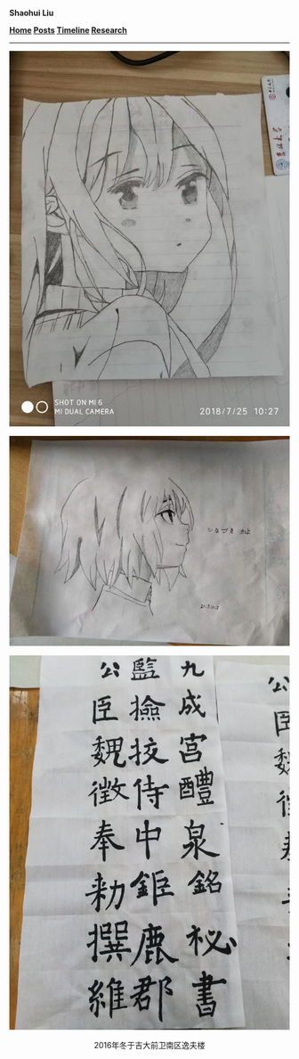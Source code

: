 **Shaohui Liu**

**[Home](index.html)    [Posts](posts.html)    [Timeline](timeline.html)    [Research](research.html)**

---

<img src="my-painting-work-0.assets/1.jpg" alt="1" style="zoom:67%;" />

![2](my-painting-work-0.assets/2.jpg)



![3](my-painting-work-0.assets/3.jpg)

<center>2016年冬于吉大前卫南区逸夫楼</center>